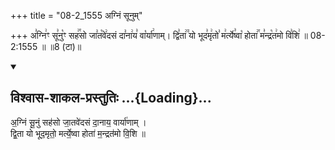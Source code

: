 +++
title = "08-2_1555 अग्निं सूनुम्"

+++
अ꣣ग्नि꣢ꣳ सू꣣नु꣡ꣳ सह꣢꣯सो जा꣣त꣡वे꣢दसं दा꣣ना꣢य꣣ वा꣡र्या꣢णाम्। द्वि꣣ता꣢꣫ यो भूद꣣मृ꣢तो꣣ म꣢र्त्ये꣣ष्वा꣡ होता꣢꣯ म꣣न्द्र꣡त꣢मो वि꣣शि꣢ ॥ 08-2:1555 ॥ ॥8 (टा)॥

<div class="js_include" newlevelforh1="2" title="विश्वास-शाकल-प्रस्तुतिः" unfilled url="/vedAH_Rk/shAkalam/saMhitA/vishvAsa-prastutiH/08/071/11_agniM_sUnuM.md">
<details open><summary><h2>विश्वास-शाकल-प्रस्तुतिः ...{Loading}...</h2></summary>


अ॒ग्निं सू॒नुं सह॑सो जा॒तवे॑दसं दा॒नाय॒ वार्या॑णाम् ।  
द्वि॒ता यो भूद॒मृतो॒ मर्त्ये॒ष्वा होता॑ म॒न्द्रत॑मो वि॒शि ॥

</details>
</div>